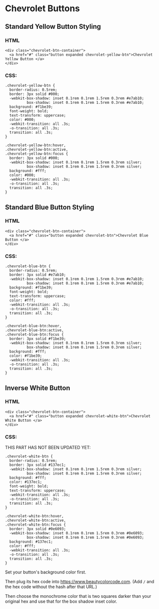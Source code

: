 # Chevrolet Buttons

## Standard Yellow Button Styling

### HTML

```
<div class="chevrolet-btn-container">
  <a href="#" class="button expanded chevrolet-yellow-btn">Chevrolet Yellow Button </a>
</div>
```

### CSS:

```
.chevrolet-yellow-btn {
  border-radius: 0.5rem;
  border: 3px solid #000;
  -webkit-box-shadow: inset 0.1rem 0.1rem 1.5rem 0.3rem #e7ab10;
          box-shadow: inset 0.1rem 0.1rem 1.5rem 0.3rem #e7ab10;
  background: #f1be39;
  font-weight: bold;
  text-transform: uppercase;
  color: #000;
  -webkit-transition: all .3s;
  -o-transition: all .3s;
  transition: all .3s;
}

.chevrolet-yellow-btn:hover,
.chevrolet-yellow-btn:active,
.chevrolet-yellow-btn:focus {
  border: 3px solid #000;
  -webkit-box-shadow: inset 0.1rem 0.1rem 1.5rem 0.3rem silver;
          box-shadow: inset 0.1rem 0.1rem 1.5rem 0.3rem silver;
  background: #fff;
  color: #000;
  -webkit-transition: all .3s;
  -o-transition: all .3s;
  transition: all .3s;
}
```

## Standard Blue Button Styling

### HTML

```
<div class="chevrolet-btn-container">
  <a href="#" class="button expanded chevrolet-btn">Chevrolet Blue Button </a>
</div>
```

### CSS:

```
.chevrolet-blue-btn {
  border-radius: 0.5rem;
  border: 3px solid #e7ab10;
  -webkit-box-shadow: inset 0.1rem 0.1rem 1.5rem 0.3rem #e7ab10;
          box-shadow: inset 0.1rem 0.1rem 1.5rem 0.3rem #e7ab10;
  background: #f1be39;
  font-weight: bold;
  text-transform: uppercase;
  color: #fff;
  -webkit-transition: all .3s;
  -o-transition: all .3s;
  transition: all .3s;
}

.chevrolet-blue-btn:hover,
.chevrolet-blue-btn:active,
.chevrolet-blue-btn:focus {
  border: 3px solid #f1be39;
  -webkit-box-shadow: inset 0.1rem 0.1rem 1.5rem 0.3rem silver;
          box-shadow: inset 0.1rem 0.1rem 1.5rem 0.3rem silver;
  background: #fff;
  color: #f1be39;
  -webkit-transition: all .3s;
  -o-transition: all .3s;
  transition: all .3s;
}
```

## Inverse White Button

### HTML

```
<div class="chevrolet-btn-container">
  <a href="#" class="button expanded chevrolet-white-btn">Chevrolet White Button </a>
</div>
```

### CSS:

THIS PART HAS NOT BEEN UPDATED YET:


```
.chevrolet-white-btn {
  border-radius: 0.5rem;
  border: 3px solid #137ec1;
  -webkit-box-shadow: inset 0.1rem 0.1rem 1.5rem 0.3rem silver;
          box-shadow: inset 0.1rem 0.1rem 1.5rem 0.3rem silver;
  background: #fff;
  color: #137ec1;
  font-weight: bold;
  text-transform: uppercase;
  -webkit-transition: all .3s;
  -o-transition: all .3s;
  transition: all .3s;
}

.chevrolet-white-btn:hover,
.chevrolet-white-btn:active,
.chevrolet-white-btn:focus {
  border: 3px solid #0e6093;
  -webkit-box-shadow: inset 0.1rem 0.1rem 1.5rem 0.3rem #0e6093;
          box-shadow: inset 0.1rem 0.1rem 1.5rem 0.3rem #0e6093;
  background: #137ec1;
  color: #fff;
  -webkit-transition: all .3s;
  -o-transition: all .3s;
  transition: all .3s;
}
```

Set your button's background color first.

Then plug its hex code into https://www.beautycolorcode.com. (Add `/` and the hex code without the hash after that URL.)

Then choose the monochrome color that is two squares darker than your original hex and use that for the box shadow inset color.
